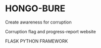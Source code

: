 # HONGO-BURE
Create awareness for corruption

Corruption flag and progress-report website

FLASK PYTHON FRAMEWORK
